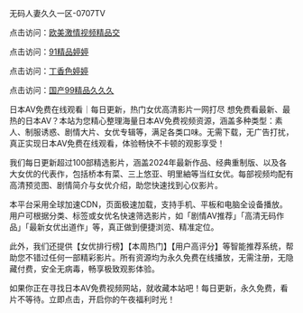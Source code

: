 无码人妻久久一区-0707TV

点击访问：<a href="19禁大尺度片">欧美激情视频精品交</a>

点击访问：<a href="https://vassv.pages.dev/">91精品婷婷</a>

点击访问：<a href="https://rtj-3zo.pages.dev/">丁香色婷婷</a>

点击访问：<a href="https://gsd-agv.pages.dev/">国产99精品久久久</a>


日本AV免费在线观看｜每日更新，热门女优高清影片一网打尽
想免费看最新、最热的日本AV？本站为您精心整理海量日本AV免费视频资源，涵盖多种类型：素人、制服诱惑、剧情大片、女优专辑等，满足各类口味。无需下载，无广告打扰，真正实现日本AV免费在线观看，体验畅快不卡顿的观影享受！

我们每日更新超过100部精选影片，涵盖2024年最新作品、经典重制版、以及各大女优的代表作，包括桥本有菜、三上悠亚、明里紬等当红女优。每部视频均配有高清预览图、剧情简介与女优介绍，助您快速找到心仪影片。

本平台采用全球加速CDN，页面极速加载，支持手机、平板和电脑全设备播放。用户可根据分类、标签或女优名快速筛选影片，如「剧情AV推荐」「高清无码作品」「最新女优出道作」等，真正做到便捷浏览、精准定位。

此外，我们还提供【女优排行榜】【本周热门】【用户高评分】等智能推荐系统，帮助您不错过任何一部精彩影片。所有资源均为永久免费在线播放，无需注册，无隐藏付费，安全无病毒，畅享极致观影体验。

如果你正在寻找日本AV免费视频网站，就收藏本站吧！每日更新，永久免费，看片不等待。立即点击，开启你的午夜福利时光！


<span style="display:none;">[Canonical link]( https://github.com/vi20250707/11111 ）</span>
